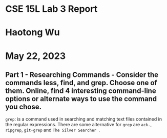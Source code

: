 # CSE 15L Lab 3 Report 
# Haotong Wu 
# May 22, 2023

## Part 1 - Researching Commands - Consider the commands less, find, and grep. Choose one of them. Online, find 4 interesting command-line options or alternate ways to use the command you chose.

`grep`: is a command used in searching and matching text files contained in the regular expressions. There are some alternative for `grep` are `ack.`, `ripgrep`, `git-grep` and `The Silver Searcher `.

